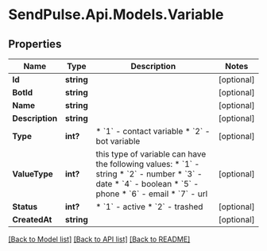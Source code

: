 # SendPulse.Api.Models.Variable
## Properties

Name | Type | Description | Notes
------------ | ------------- | ------------- | -------------
**Id** | **string** |  | [optional] 
**BotId** | **string** |  | [optional] 
**Name** | **string** |  | [optional] 
**Description** | **string** |  | [optional] 
**Type** | **int?** |                      * &#x60;1&#x60; - contact variable                      * &#x60;2&#x60; - bot variable                   | [optional] 
**ValueType** | **int?** |                  this type of variable can have the following values:                      * &#x60;1&#x60; - string                      * &#x60;2&#x60; - number                      * &#x60;3&#x60; - date                      * &#x60;4&#x60; - boolean                      * &#x60;5&#x60; - phone                      * &#x60;6&#x60; - email                      * &#x60;7&#x60; - url                   | [optional] 
**Status** | **int?** |                      * &#x60;1&#x60; - active                      * &#x60;2&#x60; - trashed                   | [optional] 
**CreatedAt** | **string** |  | [optional] 

[[Back to Model list]](../README.md#documentation-for-models) [[Back to API list]](../README.md#documentation-for-api-endpoints) [[Back to README]](../README.md)
